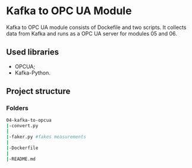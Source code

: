 # Kafka to OPC UA Module
Kafka to OPC UA module consists of Dockefile and two scripts. It collects data from Kafka and runs as a OPC UA server for modules 05 and 06.

## Used libraries

* OPCUA;
* Kafka-Python.

## Project structure
### Folders

```bash
04-kafka-to-opcua
|-convert.py
|
|-faker.py #fakes measurements
|
|-Dockerfile
|
|-README.md
```